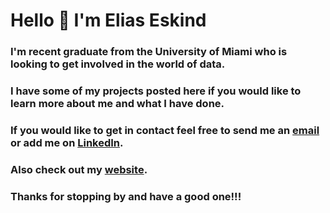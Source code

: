<!--
**elias-eskind/elias-eskind** is a ✨ _special_ ✨ repository because its `README.md` (this file) appears on your GitHub profile.

Here are some ideas to get you started:

- 🔭 I’m currently working on ...
- 🌱 I’m currently learning ...
- 👯 I’m looking to collaborate on ...
- 🤔 I’m looking for help with ...
- 💬 Ask me about ...
- 📫 How to reach me: ...
- 😄 Pronouns: ...
- ⚡ Fun fact: ...
-->
# Hello 👋 I'm Elias Eskind 
### I'm recent graduate from the University of Miami who is looking to get involved in the world of data. 
### I have some of my projects posted here if you would like to learn more about me and what I have done.

### If you would like to get in contact feel free to send me an [email](eliaseskind@gmail.com) or add me on [LinkedIn](https://www.linkedin.com/in/elias-eskind/).

### Also check out my [website](https://eliaseskind.com/).

### Thanks for stopping by and have a good one!!!
